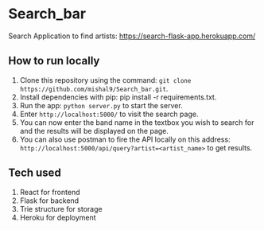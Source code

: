 # Search_bar
Search Application to find artists: https://search-flask-app.herokuapp.com/

## How to run locally

1. Clone this repository using the command: `git clone https://github.com/mishal9/Search_bar.git`.
2. Install dependencies with pip: pip install -r requirements.txt.
3. Run the app: `python server.py` to start the server. 
4. Enter `http://localhost:5000/` to visit the search page.
5. You can now enter the band name in the textbox you wish to search for and the results will be displayed on the page. 
6. You can also use postman to fire the API locally on this address: `http://localhost:5000/api/query?artist=<artist_name>` to get results.

## Tech used

1. React for frontend
2. Flask for backend
3. Trie structure for storage
4. Heroku for deployment 


